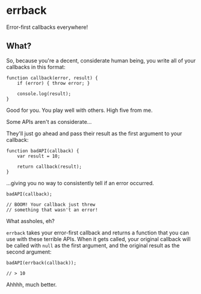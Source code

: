 # errback

Error-first callbacks everywhere!

## What?

So, because you're a decent, considerate human being, you write all of your callbacks in this format:

    function callback(error, result) {
        if (error) { throw error; }

        console.log(result);
    }

Good for you. You play well with others. High five from me.

Some APIs aren't as considerate...

They'll just go ahead and pass their result as the first argument to your callback:

    function badAPI(callback) {
        var result = 10;

        return callback(result);
    }

...giving you no way to consistently tell if an error occurred.

    badAPI(callback);

    // BOOM! Your callback just threw
    // something that wasn't an error!

What assholes, eh?

`errback` takes your error-first callback and returns a function that you can use with these terrible APIs. When it gets called, your original callback will be called with `null` as the first argument, and the original result as the second argument:

    badAPI(errback(callback));

    // > 10

Ahhhh, much better.
